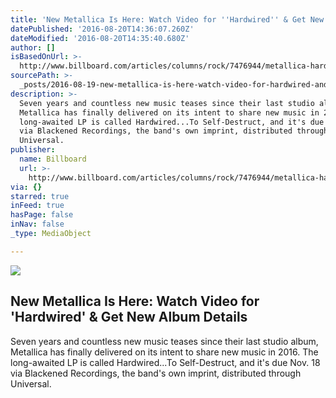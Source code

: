 ```yaml
---
title: 'New Metallica Is Here: Watch Video for ''Hardwired'' & Get New Album Details'
datePublished: '2016-08-20T14:36:07.260Z'
dateModified: '2016-08-20T14:35:40.680Z'
author: []
isBasedOnUrl: >-
  http://www.billboard.com/articles/columns/rock/7476944/metallica-hardwired-to-self-destruct-new-album-video-2016
sourcePath: >-
  _posts/2016-08-19-new-metallica-is-here-watch-video-for-hardwired-and-get-new.md
description: >-
  Seven years and countless new music teases since their last studio album,
  Metallica has finally delivered on its intent to share new music in 2016. The
  long-awaited LP is called Hardwired...To Self-Destruct, and it's due Nov. 18
  via Blackened Recordings, the band's own imprint, distributed through
  Universal.
publisher:
  name: Billboard
  url: >-
    http://www.billboard.com/articles/columns/rock/7476944/metallica-hardwired-to-self-destruct-new-album-video-2016
via: {}
starred: true
inFeed: true
hasPage: false
inNav: false
_type: MediaObject

---
```

<article style=""><img src="http://www.billboard.com/files/media/metallica-press-wall-billboard-1548.jpg" /><h1>New Metallica Is Here: Watch Video for 'Hardwired' &amp; Get New Album Details</h1><p>Seven years and countless new music teases since their last studio album, Metallica has finally delivered on its intent to share new music in 2016. The long-awaited LP is called Hardwired...To Self-Destruct, and it's due Nov. 18 via Blackened Recordings, the band's own imprint, distributed through Universal.</p></article>